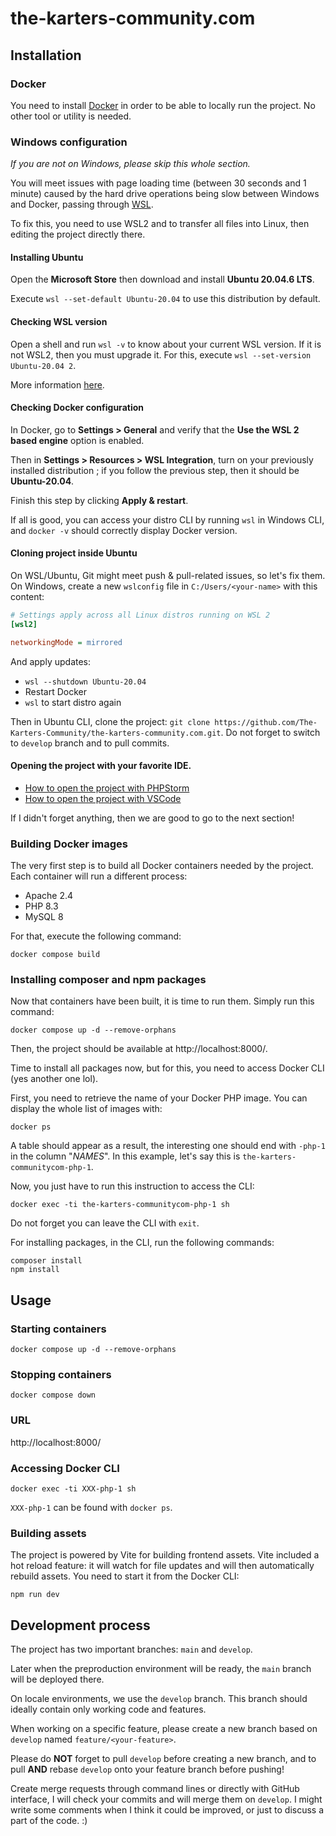 # the-karters-community.com

## Installation

### Docker

You need to install [Docker](https://www.docker.com/) in order to be able to locally run the project.
No other tool or utility is needed.

### Windows configuration

_If you are not on Windows, please skip this whole section._

You will meet issues with page loading time (between 30 seconds and 1 minute) caused by the
hard drive operations being slow between Windows and Docker, passing through
[WSL](https://fr.wikipedia.org/wiki/Windows_Subsystem_for_Linux).

To fix this, you need to use WSL2 and to transfer all files into Linux, then editing the project directly there.

#### Installing Ubuntu

Open the **Microsoft Store** then download and install **Ubuntu 20.04.6 LTS**.

Execute `wsl --set-default Ubuntu-20.04` to use this distribution by default.

#### Checking WSL version

Open a shell and run `wsl -v` to know about your current WSL version. If it is not WSL2, then you must upgrade it.
For this, execute `wsl --set-version Ubuntu-20.04 2`.

More information [here](https://learn.microsoft.com/windows/wsl/install#upgrade-version-from-wsl-1-to-wsl-2).

#### Checking Docker configuration

In Docker, go to **Settings > General** and verify that the **Use the WSL 2 based engine** option is enabled.

Then in **Settings > Resources > WSL Integration**, turn on your previously installed distribution ; if you follow the
previous step, then it should be **Ubuntu-20.04**.

Finish this step by clicking **Apply & restart**.

If all is good, you can access your distro CLI by running `wsl` in Windows CLI, and `docker -v` should correctly display Docker
version.

#### Cloning project inside Ubuntu

On WSL/Ubuntu, Git might meet push & pull-related issues, so let's fix them. On Windows, create a new `wslconfig` file
in `C:/Users/<your-name>` with this content:

```ini
# Settings apply across all Linux distros running on WSL 2
[wsl2]

networkingMode = mirrored
```

And apply updates:

- `wsl --shutdown Ubuntu-20.04`
- Restart Docker
- `wsl` to start distro again

Then in Ubuntu CLI, clone the project: `git clone https://github.com/The-Karters-Community/the-karters-community.com.git`.
Do not forget to switch to `develop` branch and to pull commits.

#### Opening the project with your favorite IDE.

- [How to open the project with PHPStorm](https://www.jetbrains.com/help/phpstorm/how-to-use-wsl-development-environment-in-product.html#open-a-project-in-wsl)
- [How to open the project with VSCode](https://code.visualstudio.com/docs/remote/wsl#_open-a-remote-folder-or-workspace)

If I didn't forget anything, then we are good to go to the next section!

### Building Docker images

The very first step is to build all Docker containers needed by the project.
Each container will run a different process:

- Apache 2.4
- PHP 8.3
- MySQL 8

For that, execute the following command:

```shell
docker compose build
```

### Installing composer and npm packages

Now that containers have been built, it is time to run them.
Simply run this command:

```shell
docker compose up -d --remove-orphans
```

Then, the project should be available at http://localhost:8000/.

Time to install all packages now, but for this, you need to access Docker CLI (yes another one lol).

First, you need to retrieve the name of your Docker PHP image.
You can display the whole list of images with:

```shell
docker ps
```

A table should appear as a result, the interesting one should end with `-php-1` in the column "_NAMES_".
In this example, let's say this is `the-karters-communitycom-php-1`.

Now, you just have to run this instruction to access the CLI:

```shell
docker exec -ti the-karters-communitycom-php-1 sh
```

Do not forget you can leave the CLI with `exit`.

For installing packages, in the CLI, run the following commands:

```shell
composer install
npm install
```

## Usage

### Starting containers

```shell
docker compose up -d --remove-orphans
```

### Stopping containers

```shell
docker compose down
```

### URL

http://localhost:8000/

### Accessing Docker CLI

```shell
docker exec -ti XXX-php-1 sh
```

`XXX-php-1` can be found with `docker ps`.

### Building assets

The project is powered by Vite for building frontend assets. Vite included a hot reload feature: it will watch for file
updates and will then automatically rebuild assets. You need to start it from the Docker CLI:

```shell
npm run dev
```

## Development process

The project has two important branches: `main` and `develop`.

Later when the preproduction environment will be ready, the `main` branch will be deployed there.

On locale environments, we use the `develop` branch. This branch should ideally contain only working code and features.

When working on a specific feature, please create a new branch based on `develop` named `feature/<your-feature>`.

Please do **NOT** forget to pull `develop` before creating a new branch, and to pull **AND** rebase `develop` onto
your feature branch before pushing!

Create merge requests through command lines or directly with GitHub interface, I will check your commits and will merge
them on `develop`. I might write some comments when I think it could be improved, or just to discuss a part of the
code. :)